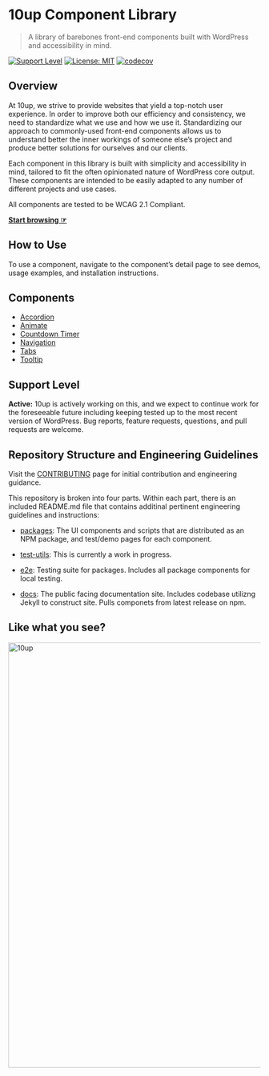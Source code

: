 # 10up Component Library

> A library of barebones front-end components built with WordPress and accessibility in mind.

[![Support Level](https://img.shields.io/badge/support-active-green.svg)](#support-level) [![License: MIT](https://img.shields.io/badge/License-MIT-yellow.svg)](https://opensource.org/licenses/MIT)
[![codecov](https://codecov.io/gh/10up/component-library/branch/develop/graph/badge.svg?token=rm4ggtw19O)](https://codecov.io/gh/10up/component-library)


## Overview

At 10up, we strive to provide websites that yield a top-notch user experience. In order to improve both our efficiency and consistency, we need to standardize what we use and how we use it. Standardizing our approach to commonly-used front-end components allows us to understand better the inner workings of someone else’s project and produce better solutions for ourselves and our clients.

Each component in this library is built with simplicity and accessibility in mind, tailored to fit the often opinionated nature of WordPress core output. These components are intended to be easily adapted to any number of different projects and use cases.

All components are tested to be WCAG 2.1 Compliant.

**[Start browsing ☞](https://10up.github.io/wp-component-library/)**

## How to Use

To use a component, navigate to the component’s detail page to see demos, usage examples, and installation instructions.

## Components

* [Accordion](packages/accordion/README.md)
* [Animate](packages/animate/README.md)
* [Countdown Timer](packages/countdown-timer/README.md)
* [Navigation](packages/navigation/README.md)
* [Tabs](packages/tabs/README.md)
* [Tooltip](packages/tooltips/README.md)

## Support Level

**Active:** 10up is actively working on this, and we expect to continue work for the foreseeable future including keeping tested up to the most recent version of WordPress.  Bug reports, feature requests, questions, and pull requests are welcome.

## Repository Structure and Engineering Guidelines
Visit the [CONTRIBUTING](/CONTRIBUTING.md) page for initial contribution and engineering guidance.

This repository is broken into four parts. Within each part, there is an included README.md file that contains additinal pertinent engineering guidelines and instructions:

* [packages](/packages): The UI components and scripts that are distributed as an NPM package, and test/demo pages for each component.

* [test-utils](/test-utils): This is currently a work in progress.

* [e2e](/e2e): Testing suite for packages. Includes all package components for local testing.

* [docs](/docs): The public facing documentation site. Includes codebase utilizng Jekyll to construct site. Pulls componets from latest release on npm.

## Like what you see?

<a href="http://10up.com/contact/"><img src="https://10up.com/uploads/2016/10/10up-Github-Banner.png" width="850" alt="10up"></a>
